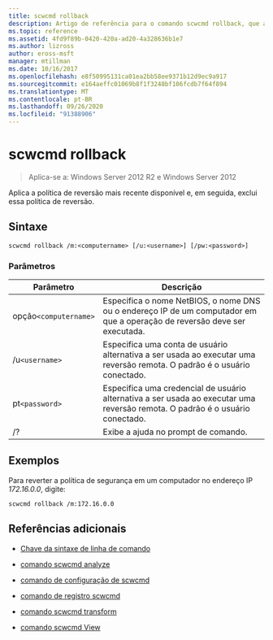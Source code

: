```yaml
---
title: scwcmd rollback
description: Artigo de referência para o comando scwcmd rollback, que aplica a política de reversão mais recente disponível e, em seguida, exclui essa política de reversão.
ms.topic: reference
ms.assetid: 4fd9f89b-0420-420a-ad20-4a328636b1e7
ms.author: lizross
author: eross-msft
manager: mtillman
ms.date: 10/16/2017
ms.openlocfilehash: e8f50995131ca01ea2bb58ee9371b12d9ec9a917
ms.sourcegitcommit: e164aeffc01069b8f1f3248bf106fcdb7f64f894
ms.translationtype: MT
ms.contentlocale: pt-BR
ms.lasthandoff: 09/26/2020
ms.locfileid: "91388906"
---
```

# <a name="scwcmd-rollback"></a>scwcmd rollback

> Aplica-se a: Windows Server 2012 R2 e Windows Server 2012

Aplica a política de reversão mais recente disponível e, em seguida, exclui essa política de reversão.

## <a name="syntax"></a>Sintaxe

```
scwcmd rollback /m:<computername> [/u:<username>] [/pw:<password>]
```

### <a name="parameters"></a>Parâmetros

| Parâmetro | Descrição |
|--|--|
| opção`<computername>` | Especifica o nome NetBIOS, o nome DNS ou o endereço IP de um computador em que a operação de reversão deve ser executada. |
| /u`<username>` | Especifica uma conta de usuário alternativa a ser usada ao executar uma reversão remota. O padrão é o usuário conectado. |
| pt`<password>` | Especifica uma credencial de usuário alternativa a ser usada ao executar uma reversão remota. O padrão é o usuário conectado. |
| /? | Exibe a ajuda no prompt de comando. |

## <a name="examples"></a>Exemplos

Para reverter a política de segurança em um computador no endereço IP *172.16.0.0*, digite:

```
scwcmd rollback /m:172.16.0.0
```

## <a name="additional-references"></a>Referências adicionais

- [Chave da sintaxe de linha de comando](command-line-syntax-key.md)

- [comando scwcmd analyze](scwcmd-analyze.md)

- [comando de configuração de scwcmd](scwcmd-configure.md)

- [comando de registro scwcmd](scwcmd-register.md)

- [comando scwcmd transform](scwcmd-transform.md)

- [comando scwcmd View](scwcmd-view.md)